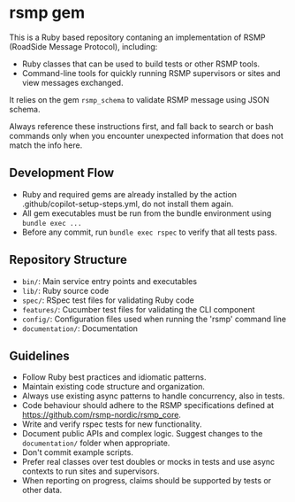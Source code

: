 # rsmp gem
This is a Ruby based repository contaning an implementation of RSMP (RoadSide Message Protocol), including:

- Ruby classes that can be used to build tests or other RSMP tools.
- Command-line tools for quickly running RSMP supervisors or sites and view messages exchanged.

It relies on the gem `rsmp_schema` to validate RSMP message using JSON schema.

Always reference these instructions first, and fall back to search or bash commands only when you encounter unexpected information that does not match the info here.

## Development Flow
- Ruby and required gems are already installed by the action .github/copilot-setup-steps.yml, do not install them again.
- All gem executables must be run from the bundle environment using `bundle exec ...`
- Before any commit, run `bundle exec rspec` to verify that all tests pass.

## Repository Structure
- `bin/`: Main service entry points and executables
- `lib/`: Ruby source code
- `spec/`: RSpec test files for validating Ruby code
- `features/`: Cucumber test files for validating the CLI component
- `config/`: Configuration files used when running the 'rsmp' command line
- `documentation/`: Documentation

## Guidelines
- Follow Ruby best practices and idiomatic patterns.
- Maintain existing code structure and organization.
- Always use existing async patterns to handle concurrency, also in tests.
- Code behaviour should adhere to the RSMP specifications defined at https://github.com/rsmp-nordic/rsmp_core.
- Write and verify rspec tests for new functionality.
- Document public APIs and complex logic. Suggest changes to the `documentation/` folder when appropriate.
- Don't commit example scripts.
- Prefer real classes over test doubles or mocks in tests and use async contexts to run sites and supervisors.
- When reporting on progress, claims should be supported by tests or other data.
